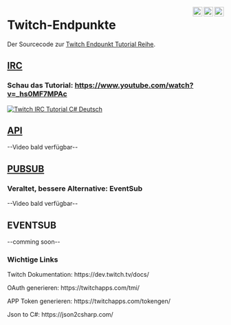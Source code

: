 [<img align="right" alt="P90Ez | Twitter" width="22px" src="https://cdn.jsdelivr.net/npm/simple-icons@v3/icons/twitter.svg" />](https://twitter.com/P90Eazy)
[<img align="right" alt="P90Ez | YouTube" width="22px" src="https://cdn.jsdelivr.net/npm/simple-icons@v3/icons/youtube.svg" />](https://p90ez.com/abop90code)
[<img align="right" alt="P90Ez | PayPal" width="22px" src="https://cdn.jsdelivr.net/npm/simple-icons@v3/icons/paypal.svg" />](https://paypal.me/p90ez)
# Twitch-Endpunkte

Der Sourcecode zur [Twitch Endpunkt Tutorial Reihe](https://p90ez.com/pl/twitchendpunkte).

## [IRC](https://github.com/P90Ez/Twitch-Endpunkte/tree/main/IRC)
### Schau das Tutorial: https://www.youtube.com/watch?v=_hs0MF7MPAc
[![Twitch IRC Tutorial C# Deutsch](http://img.youtube.com/vi/_hs0MF7MPAc/maxresdefault.jpg)](https://www.youtube.com/watch?v=_hs0MF7MPAc)

## [API](https://github.com/P90Ez/Twitch-Endpunkte/tree/main/API)
--Video bald verfügbar--

## [PUBSUB](https://github.com/P90Ez/Twitch-Endpunkte/tree/main/PubSub)
### Veraltet, bessere Alternative: EventSub
--Video bald verfügbar--

## EVENTSUB
--comming soon--


### Wichtige Links
<p>Twitch Dokumentation: https://dev.twitch.tv/docs/</p>
<p>OAuth generieren: https://twitchapps.com/tmi/</p>
<p>APP Token generieren: https://twitchapps.com/tokengen/</p>
<p>Json to C#: https://json2csharp.com/ </p>
